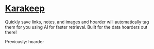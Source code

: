 # [Karakeep](https://karakeep.app/)

Quickly save links, notes, and images and hoarder will automatically tag them for you using AI for faster retrieval.
Built for the data hoarders out there!

Previously: hoarder
